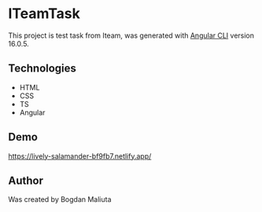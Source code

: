 # ITeamTask

This project is test task from Iteam, was generated with [Angular CLI](https://github.com/angular/angular-cli) version 16.0.5.

## Technologies

   * HTML
   * CSS
   * TS
   * Angular

## Demo

https://lively-salamander-bf9fb7.netlify.app/

## Author

Was created by Bogdan Maliuta
